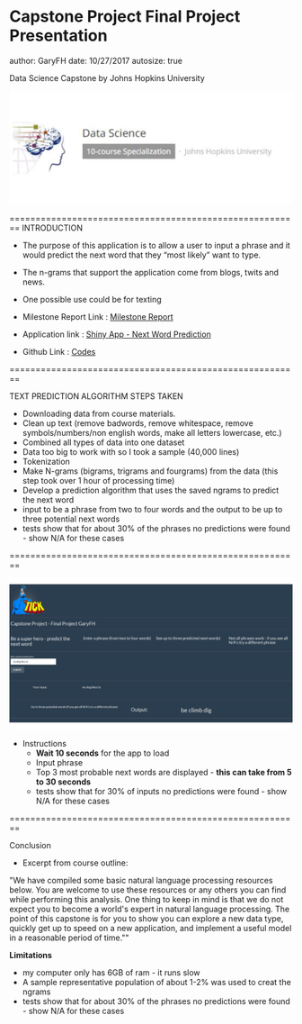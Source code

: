 Capstone Project Final Project Presentation
========================================================
author: GaryFH
date: 10/27/2017
autosize: true

Data Science Capstone
by Johns Hopkins University

![plot of chunk unnamed-chunk-1](CapstoneProject_FinalProjectPresentation-figure/unnamed-chunk-1-1.png)


========================================================
INTRODUCTION   


- The purpose of this application is to allow a user to input a phrase and it would predict the next word that they “most likely” want to type.

- The n-grams that support the application come from blogs,  twits and news.

- One possible use could be for texting

- Milestone Report Link : [Milestone Report](https://rpubs.com/GaryFH/320044)

- Application link : [Shiny App - Next Word Prediction](https://garyfh.shinyapps.io/CapstoneProject_FinalProject/)

- Github Link : [Codes](https://github.com/GaryFH/Capstone-Project)

========================================================

TEXT PREDICTION ALGORITHM STEPS TAKEN

- Downloading data from course materials.
- Clean up text (remove badwords, remove whitespace,  remove symbols/numbers/non english words,  make all letters lowercase, etc.)
- Combined all types of data into one dataset
- Data too big to work with so I took a sample (40,000 lines)
- Tokenization
- Make N-grams (bigrams, trigrams and fourgrams) from the data (this step took over 1 hour of processing time)
- Develop a prediction algorithm that uses the saved ngrams to predict the next word
- input to be a phrase from two to four words and the output to be up to three potential next words
- tests show that for about 30% of the phrases no predictions were found - show N/A for these cases


========================================================

![plot of chunk unnamed-chunk-2](CapstoneProject_FinalProjectPresentation-figure/unnamed-chunk-2-1.png)
- Instructions
     - **Wait 10 seconds** for the app to load
     - Input phrase
     - Top 3 most probable next words are displayed - **this can take from 5 to 30 seconds**
     - tests show that for 30% of inputs no predictions were found - show N/A for these cases

========================================================

Conclusion

- Excerpt from course outline:

"We have compiled some basic natural language processing resources below. You are welcome to use these resources or any others you can find while performing this analysis. One thing to keep in mind is that we do not expect you to become a world's expert in natural language processing. The point of this capstone is for you to show you can explore a new data type, quickly get up to speed on a new application, and implement a useful model in a reasonable period of time.""

**Limitations**
 - my computer only has 6GB of ram - it runs slow
 - A sample representative population of about 1-2% was used to creat the ngrams
 - tests show that for about 30% of the phrases no predictions were found - show N/A for these cases
